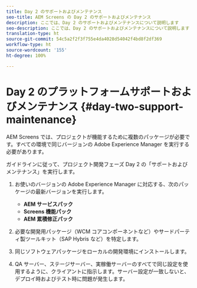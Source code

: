 ```yaml
---
title: Day 2 のサポートおよびメンテナンス
seo-title: AEM Screens の Day 2 のサポートおよびメンテナンス
description: ここでは、Day 2 のサポートおよびメンテナンスについて説明します
seo-description: ここでは、Day 2 のサポートおよびメンテナンスについて説明します
translation-type: ht
source-git-commit: 54c5a2f2f3f755e4da4028d54042f4bd8f2df369
workflow-type: ht
source-wordcount: '155'
ht-degree: 100%

---
```



# Day 2 のプラットフォームサポートおよびメンテナンス {#day-two-support-maintenance}

AEM Screens では、プロジェクトが機能するために複数のパッケージが必要です。すべての環境で同じバージョンの Adobe Experience Manager を実行する必要があります。

ガイドラインに従って、プロジェクト開発フェーズ Day 2 の「サポートおよびメンテナンス」を実行します。

1. お使いのバージョンの Adobe Experience Manager に対応する、次のパッケージの最新バージョンを実行します。

   * **AEM サービスパック**
   * **Screens 機能パック**
   * **AEM 累積修正パック**

1. 必要な開発用パッケージ（WCM コアコンポーネントなど）やサードパーティ製ツールキット（SAP Hybris など）を特定します。

1. 同じソフトウェアパッケージをローカルの開発環境にインストールします。

1. QA サーバー、ステージサーバー、実稼働サーバーのすべてで同じ設定を使用するように、クライアントに指示します。サーバー設定が一致しないと、デプロイ時およびテスト時に問題が発生します。
